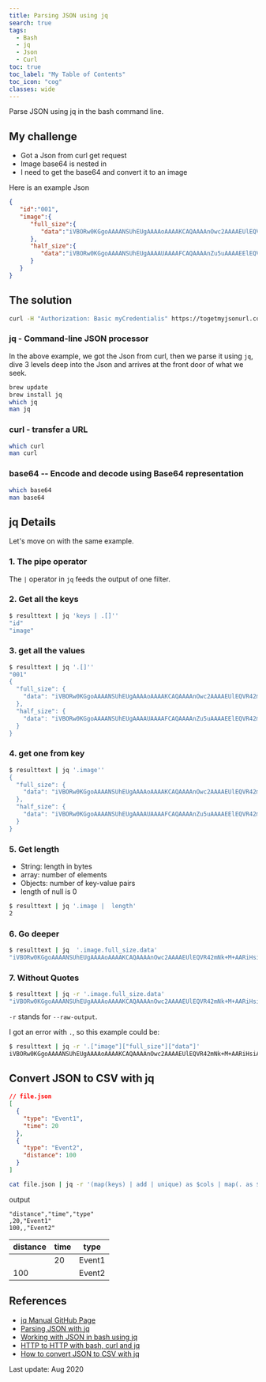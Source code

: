 ```yaml
---
title: Parsing JSON using jq
search: true
tags: 
  - Bash
  - jq
  - Json
  - Curl
toc: true
toc_label: "My Table of Contents"
toc_icon: "cog"
classes: wide
---
```


Parse JSON using jq in the bash command line.

## My challenge

- Got a Json from curl get request
- Image base64 is nested in
- I need to get the base64 and convert it to an image

Here is an example Json

```json
{
   "id":"001",
   "image":{
      "full_size":{
         "data":"iVBORw0KGgoAAAANSUhEUgAAAAoAAAAKCAQAAAAnOwc2AAAAEUlEQVR42mNk+M+AARiHsiAAcCIKAYwFoQ8AAAAASUVORK5CYII="
      },
      "half_size":{
         "data":"iVBORw0KGgoAAAANSUhEUgAAAAUAAAAFCAQAAAAnZu5uAAAAEElEQVR42mNk+M8ABYwkMAGbQQUBEvGWBAAAAABJRU5ErkJggg=="
      }
   }
}
```

## The solution

```bash
curl -H "Authorization: Basic myCredentialis" https://togetmyjsonurl.com/getjson | jq -r '.["image"]["full_size"]["data"]' | base64 --decode > randomfilename.jpg
```

### jq - Command-line JSON processor

In the above example, we got the Json from curl, then we parse it using `jq`, dive 3 levels deep into the Json and arrives at the front door of what we seek.

```bash
brew update
brew install jq
which jq
man jq
```

### curl - transfer a URL

```bash
which curl
man curl
```

### base64 -- Encode and decode using Base64 representation

```bash
which base64
man base64
```

## jq Details

Let's move on with the same example.

### 1. The pipe operator

The `|` operator in `jq` feeds the output of one filter.

### 2. Get all the keys

```bash
$ resulttext | jq 'keys | .[]''
"id"
"image"
```

### 3.  get all the values

```bash
$ resulttext | jq '.[]''
"001"
{
  "full_size": {
    "data": "iVBORw0KGgoAAAANSUhEUgAAAAoAAAAKCAQAAAAnOwc2AAAAEUlEQVR42mNk+M+AARiHsiAAcCIKAYwFoQ8AAAAASUVORK5CYII="
  },
  "half_size": {
    "data": "iVBORw0KGgoAAAANSUhEUgAAAAUAAAAFCAQAAAAnZu5uAAAAEElEQVR42mNk+M8ABYwkMAGbQQUBEvGWBAAAAABJRU5ErkJggg=="
  }
}
```

### 4.  get one from key

```bash
$ resulttext | jq '.image''
{
  "full_size": {
    "data": "iVBORw0KGgoAAAANSUhEUgAAAAoAAAAKCAQAAAAnOwc2AAAAEUlEQVR42mNk+M+AARiHsiAAcCIKAYwFoQ8AAAAASUVORK5CYII="
  },
  "half_size": {
    "data": "iVBORw0KGgoAAAANSUhEUgAAAAUAAAAFCAQAAAAnZu5uAAAAEElEQVR42mNk+M8ABYwkMAGbQQUBEvGWBAAAAABJRU5ErkJggg=="
  }
}
```

### 5.  Get length

- String: length in bytes
- array: number of elements
- Objects: number of key-value pairs
- length of null is 0

```bash
$ resulttext | jq '.image |  length'
2
```

### 6.  Go deeper

```bash
$ resulttext | jq  '.image.full_size.data'
"iVBORw0KGgoAAAANSUhEUgAAAAoAAAAKCAQAAAAnOwc2AAAAEUlEQVR42mNk+M+AARiHsiAAcCIKAYwFoQ8AAAAASUVORK5CYII="
```

### 7.  Without Quotes

```bash
$ resulttext | jq -r '.image.full_size.data'
"iVBORw0KGgoAAAANSUhEUgAAAAoAAAAKCAQAAAAnOwc2AAAAEUlEQVR42mNk+M+AARiHsiAAcCIKAYwFoQ8AAAAASUVORK5CYII="
```

`-r` stands for `--raw-output`.

I got an error with `.`, so this example could be:

```bash
$ resulttext | jq -r '.["image"]["full_size"]["data"]'
iVBORw0KGgoAAAANSUhEUgAAAAoAAAAKCAQAAAAnOwc2AAAAEUlEQVR42mNk+M+AARiHsiAAcCIKAYwFoQ8AAAAASUVORK5CYII=
```

## Convert JSON to CSV with jq

```json
// file.json
[
  {
    "type": "Event1",
    "time": 20
  },
  {
    "type": "Event2",
    "distance": 100
  }
]
```

```bash
cat file.json | jq -r '(map(keys) | add | unique) as $cols | map(. as $row | $cols | map($row[.])) as $rows | $cols, $rows[] | @csv' > file.csv
```

output

```csv
"distance","time","type"
,20,"Event1"
100,,"Event2"
```

|distance|time|type|
|-|-|-|
||20|Event1|
|100||Event2|

## References

- [jq Manual GitHub Page](https://stedolan.github.io/jq/manual/)
- [Parsing JSON with jq](http://www.compciv.org/recipes/cli/jq-for-parsing-json//)
- [Working with JSON in bash using jq](https://cameronnokes.com/blog/working-with-json-in-bash-using-jq/)
- [HTTP to HTTP with bash, curl and jq](https://oncletom.io/2016/pipelining-http/)
- [How to convert JSON to CSV with jq](https://til.hashrocket.com/posts/fn98hbc5re-how-to-convert-json-to-csv-with-jq)

Last update: Aug 2020

